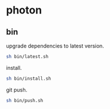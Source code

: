 # photon

## bin

upgrade dependencies to latest version.

```bash
sh bin/latest.sh
```

install.

```bash
sh bin/install.sh
```

git push.

```bash
sh bin/push.sh
```